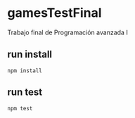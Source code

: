 # gamesTestFinal
Trabajo final de Programación avanzada I

## run install
```
npm install 
```

## run test
```
npm test 
```